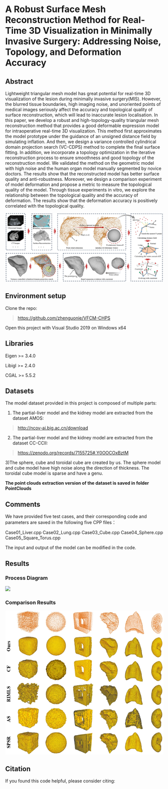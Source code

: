 # A Robust Surface Mesh Reconstruction Method for Real-Time 3D Visualization in Minimally Invasive Surgery: Addressing Noise, Topology, and Deformation Accuracy

## Abstract
Lightweight triangular mesh model has great potential for real-time 3D visualization of the lesion during minimally invasive surgery(MIS). However, the blurred tissue boundaries, high imaging noise, and unoriented points of medical images seriously affect the accuracy and topological quality of surface reconstruction, which will lead to inaccurate lesion localisation. In this paper, we develop a robust and high-topology-quality triangular mesh reconstruction method that provides a good deformable expression model for intraoperative real-time 3D visualization. This method first approximates the model prototype under the guidance of an unsigned distance field by simulating inflation. And then, we design a variance controlled cylindrical domain projection search (VC-CDPS) method to complete the final surface fitting. In addition, we incorporate a topology optimization in the iterative reconstruction process to ensure smoothness and good topology of the reconstruction model. We validated the method on the geometric model with high noise and the human organ model manually segmented by novice doctors. The results show that the reconstructed model has better surface quality and anti-robustness. Moreover, we design a comparison experiment of model deformation and propose a metric to measure the topological quality of the model. Through tissue experiments in vitro, we explore the relationship between the topological quality and the accuracy of deformation. The results show that the deformation accuracy is positively correlated with the topological quality.

![](https://github.com/Scalpelapex/Images/blob/main/VC_CDPS/Overview.jpg)

## Environment setup

Clone the repo: 
> https://github.com/zhenguonie/VFCM-CHPS

Open this project with Visual Studio 2019 on Windows x64

## Libraries

Eigen >= 3.4.0

Libigl >= 2.4.0

CGAL >= 5.5.2

## Datasets
The model dataset provided in this project is composed of multiple parts:
1) The partial-liver model and the kidney model are extracted from the dataset AMOS:
> http://ncov-ai.big.ac.cn/download

2) The partial-liver model and the kidney model are extracted from the dataset CC-CCII:
> https://zenodo.org/records/7155725#.Y0OOCOxBztM

3)The sphere, cube and  toroidal cube are created by us. The sphere model and cube model have high noise along the direction of thickness. The toroidal cube model is sparse and have a genu.

**The point clouds extraction version of the dataset is saved in folder PointClouds**

## Comments
We have provided five test cases, and their corresponding code and parameters are saved in the following five CPP files：

Case01_Liver.cpp
Case02_Lung.cpp
Case03_Cube.cpp
Case04_Sphere.cpp
Case05_Square_Torus.cpp

The input and output of the model can be modified in the code.

## Results
### Process Diagram
![](https://github.com/Scalpelapex/Images/blob/main/VC_CDPS/Surface.gif)

### Comparison Results
![](https://github.com/Scalpelapex/Images/blob/main/VC_CDPS/Results.jpg)

## Citation
If you found this code helpful, please consider citing:
```

```
